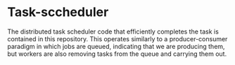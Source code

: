 # Task-sccheduler
The distributed task scheduler code that efficiently completes the task is contained in this repository. This operates similarly to a producer-consumer paradigm in which jobs are queued, indicating that we are producing them, but workers are also removing tasks from the queue and carrying them out.
